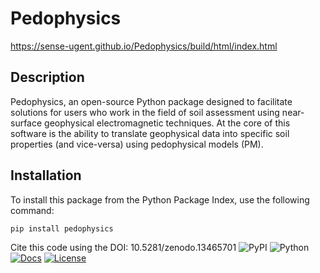 # Pedophysics

https://sense-ugent.github.io/Pedophysics/build/html/index.html

## Description
Pedophysics, an open-source Python package designed to facilitate solutions for users who work in the field of soil assessment using near-surface geophysical electromagnetic techniques. At the core of this software is the ability to translate geophysical data into specific soil properties (and vice-versa) using pedophysical models (PM). 

## Installation

To install this package from the Python Package Index, use the following command:

```bash
pip install pedophysics 
```

Cite this code using the DOI: 10.5281/zenodo.13465701
![PyPI](https://img.shields.io/pypi/v/Pedophysics)
![Python](https://img.shields.io/pypi/pyversions/Pedophysics)
[![Docs](https://img.shields.io/badge/docs-online-blue)](https://sense-ugent.github.io/Pedophysics/)
[![License](https://img.shields.io/github/license/SENSE-UGent/Pedophysics)](LICENSE.txt)